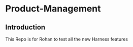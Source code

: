 # Product-Management

## Introduction

This Repo is for Rohan to test all the new Harness features 
